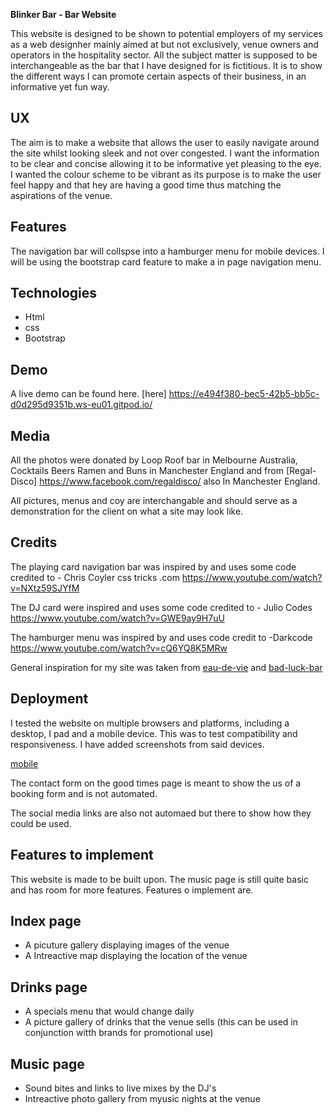 **Blinker Bar - Bar Website**

This website is designed to be shown to potential employers of my services as a web designher mainly aimed at but not exclusively, venue owners and operators in the hospitality sector. 
All the subject matter is supposed to be interchangeable as the bar that I have designed for is fictitious. It is to show the different ways I can promote certain aspects of their business, in an informative yet fun way.

**UX**
----------

The aim is to  make a website that allows the user to easily navigate around the site whilst looking sleek and not over congested.
I want the information to be clear and concise allowing it to be informative yet pleasing to the eye. I wanted the colour scheme to
be vibrant as its purpose is to make the user feel happy and that hey are having a good time  thus matching the aspirations of the venue.


 **Features**
----------

The navigation bar will collspse into a hamburger menu for mobile devices.
I will be using the bootstrap card feature to make a in page navigation menu.

 **Technologies**
----------

 
- Html
- css
- Bootstrap

**Demo**
----------
A live demo can be found here. [here] https://e494f380-bec5-42b5-bb5c-d0d295d9351b.ws-eu01.gitpod.io/




 **Media**
----------

All the photos were donated by Loop Roof bar in Melbourne Australia, Cocktails Beers Ramen and Buns
in Manchester England and from [Regal-Disco] https://www.facebook.com/regaldisco/   also In Manchester England.




All pictures, menus and coy are interchangable and should serve as a demonstration for the client on what a site may look like.



 **Credits**
----------

The playing card navigation bar was inspired by and uses some code credited to - Chris Coyler css tricks .com
https://www.youtube.com/watch?v=NXtz59SJYfM


The DJ card were inspired and uses some code credited to - Julio Codes
https://www.youtube.com/watch?v=GWE9ay9H7uU

The hamburger menu was inspired by and uses code credit to -Darkcode
https://www.youtube.com/watch?v=cQ6YQ8K5MRw

General inspiration for my site was taken from [eau-de-vie](http://www.eaudevie.com.au/) and [bad-luck-bar](http://www.badluckbar.com/)


**Deployment**
----------

I tested the website on multiple browsers and platforms, including a desktop, I pad and a mobile device. 
This was to test compatibility and responsiveness. I have added screenshots from said devices.

[mobile](mobile)



The contact form on the good times page is meant to show the us of a booking form and is not automated.

The social media links are also not automaed but there to show how they could be used.

**Features to implement**
----------

This website is made to be built upon. The music page is still quite basic and has room for more features. Features o implement are.

Index page
----------
 - A picuture gallery displaying images of the venue
 - A Intreactive map displaying the location of the venue

Drinks page
----------
- A specials menu that would change daily 
- A picture gallery of drinks that the venue sells (this can be used in conjunction witth brands for promotional use)

 

Music page
----------

 - Sound bites and links to live mixes by the DJ's
 - Intreactive photo gallery from myusic nights at the venue

 